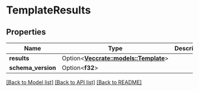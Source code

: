 # TemplateResults

## Properties

Name | Type | Description | Notes
------------ | ------------- | ------------- | -------------
**results** | Option<[**Vec<crate::models::Template>**](Template.md)> |  | [optional]
**schema_version** | Option<**f32**> |  | [optional]

[[Back to Model list]](../README.md#documentation-for-models) [[Back to API list]](../README.md#documentation-for-api-endpoints) [[Back to README]](../README.md)


